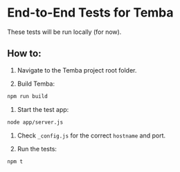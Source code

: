 # End-to-End Tests for Temba

These tests will be run locally (for now).

## How to:

1. Navigate to the Temba project root folder.

1. Build Temba:

```bash
npm run build
```

1. Start the test app:

```bash
node app/server.js
```

1. Check `_config.js` for the correct `hostname` and port.

1. Run the tests:

```bash
npm t
```
